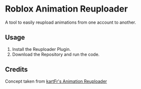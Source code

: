 # Roblox Animation Reuploader
A tool to easily reupload animations from one account to another.

## Usage
1. Install the Reuploader Plugin.
2. Download the Repository and run the code.

## Credits
Concept taken from [kartFr's Animation Reuploader](https://github.com/kartFr/Auto-Animation-Reuploader)
